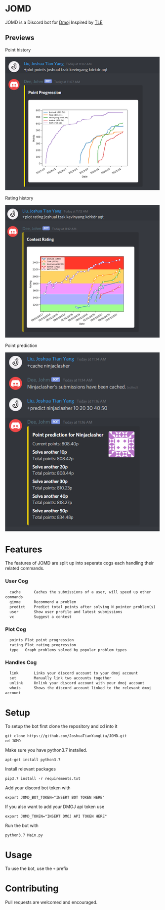 # JOMD
JOMD is a Discord bot for [Dmoj](https://dmoj.ca/) Inspired by [TLE](https://github.com/cheran-senthil/TLE)

## Previews
Point history

<img src="images/plot_points.png" width=500>

Rating history

<img src="images/plot_rating.png" width=500>

Point prediction

<img src="images/predict.png" width=500>

# Features
The features of JOMD are split up into seperate cogs each handling their related commands.

### User Cog
```
  cache      Caches the submissions of a user, will speed up other commands
  gimme      Recommend a problem
  predict    Predict total points after solving N pointer problem(s)
  user       Show user profile and latest submissions
  vc         Suggest a contest
```

### Plot Cog
```
  points Plot point progression
  rating Plot rating progression
  type   Graph problems solved by popular problem types
```

### Handles Cog

```
  link       Links your discord account to your dmoj account
  set        Manually link two accounts together
  unlink     Unlink your discord account with your dmoj account
  whois      Shows the discord account linked to the relevant dmoj account
```

# Setup

To setup the bot first clone the repository and cd into it

```
git clone https://github.com/JoshuaTianYangLiu/JOMD.git
cd JOMD
```


Make sure you have python3.7 installed.

```
apt-get install python3.7
```

Install relevant packages

```
pip3.7 install -r requirements.txt
```

Add your discord bot token with

```
export JOMD_BOT_TOKEN="INSERT BOT TOKEN HERE"
```

If you also want to add your DMOJ api token use

```
export JOMD_TOKEN="INSERT DMOJ API TOKEN HERE"
```

Run the bot with

```
python3.7 Main.py
```

# Usage
To use the bot, use the `+` prefix

# Contributing
Pull requests are welcomed and encouraged.
